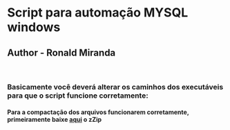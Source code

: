 # Script para automação MYSQL windows


## Author - Ronald Miranda

<br>


<p>


### Basicamente você deverá alterar os caminhos dos executáveis para que o script funcione corretamente:

#### Para a compactação dos arquivos funcionarem corretamente, primeiramente baixe [aqui](https://www.7-zip.org/a/7z1900-x64.exe) o zZip


</p>